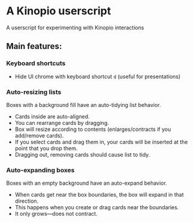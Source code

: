 # A Kinopio userscript

A userscript for experimenting with Kinopio interactions

## Main features:

### Keyboard shortcuts

- Hide UI chrome with keyboard shortcut `d` (useful for presentations)

### Auto-resizing lists

Boxes with a background fill have an auto-tidying list behavior.

- Cards inside are auto-aligned.
- You can rearrange cards by dragging.
- Box will resize according to contents (enlarges/contracts if you add/remove cards).
- If you select cards and drag them in, your cards will be inserted at the point that you drop them.
- Dragging out, removing cards should cause list to tidy.

### Auto-expanding boxes

Boxes with an empty background have an auto-expand behavior.

- When cards get near the box boundaries, the box will expand in that direction.
- This happens when you create or drag cards near the boundaries.
- It only grows—does not contract.
